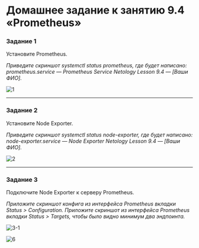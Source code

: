 # Домашнее задание к занятию 9.4 «Prometheus»


### Задание 1

Установите Prometheus.

*Приведите скриншот systemctl status prometheus, где будет написано: prometheus.service — Prometheus Service Netology Lesson 9.4 — [Ваши ФИО].*

![1](https://github.com/Plavckov/dzas/blob/main/225705142-b93a6123-7138-4e49-b1e6-d390ff8bfbf5.png?raw=true)


---

### Задание 2

Установите Node Exporter.

*Приведите скриншот systemctl status node-exporter, где будет написано: node-exporter.service — Node Exporter Netology Lesson 9.4 — [Ваши ФИО].*

![2](https://github.com/Plavckov/dzas/blob/main/225705287-3466d029-4e3d-4006-b783-8d73f88e4437.png?raw=true)


---

### Задание 3

Подключите Node Exporter к серверу Prometheus.

*Приложите скриншот конфига из интерфейса Prometheus вкладки Status > Configuration.*
*Приложите скриншот из интерфейса Prometheus вкладки Status > Targets, чтобы было видно минимум два эндпоинта.*

![3-1](https://user-images.githubusercontent.com/122460278/225705468-eaea4ec5-e6ab-4c2b-81cc-92b74c390aab.png)

![6](https://user-images.githubusercontent.com/122460278/225705484-6793594f-4214-46d1-a504-b0808cf731bc.png)
